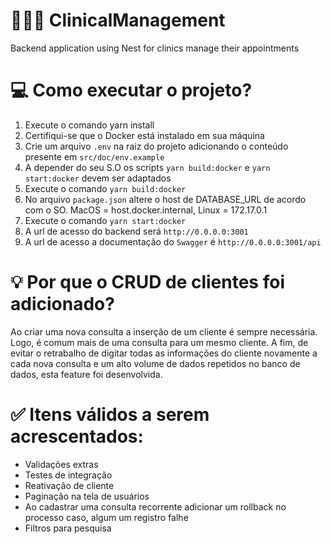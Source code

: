 # 🧑🏻‍⚕️ ClinicalManagement

Backend application using Nest for clinics manage their appointments

# 💻 Como executar o projeto?

1. Execute o comando yarn install
2. Certifiqui-se que o Docker está instalado em sua máquina
3. Crie um arquivo `.env` na raiz do projeto adicionando o conteúdo presente em `src/doc/env.example`
4. A depender do seu S.O os scripts `yarn build:docker` e `yarn start:docker` devem ser adaptados
5. Execute o comando `yarn build:docker`
6. No arquivo `package.json` altere o host de DATABASE_URL de acordo com o SO. MacOS = host.docker.internal, Linux = 172.17.0.1
7. Execute o comando `yarn start:docker`
8. A url de acesso do backend será `http://0.0.0.0:3001`
9. A url de acesso a documentação do `Swagger` é `http://0.0.0.0:3001/api`

# 💡 Por que o CRUD de clientes foi adicionado?

Ao criar uma nova consulta a inserção de um cliente é sempre necessária. Logo, é comum mais de uma consulta para um mesmo cliente. A fim, de evitar o retrabalho de digitar todas as informações do cliente novamente a cada nova consulta e um alto volume de dados repetidos no banco de dados, esta feature foi desenvolvida.

# ✅ Itens válidos a serem acrescentados:

- Validações extras
- Testes de integração
- Reativação de cliente
- Paginação na tela de usuários
- Ao cadastrar uma consulta recorrente adicionar um rollback no processo caso, algum um registro falhe
- Filtros para pesquisa
